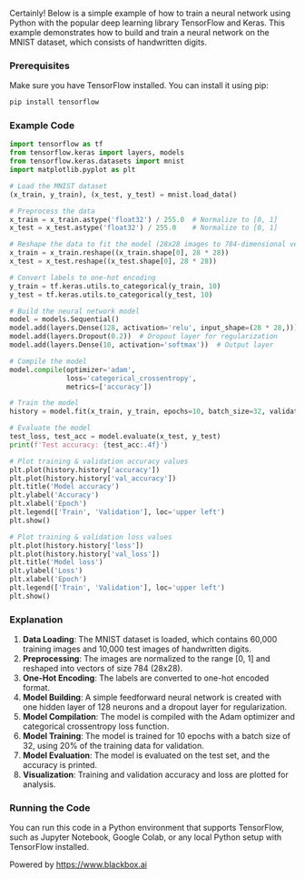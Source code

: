 Certainly! Below is a simple example of how to train a neural network using Python with the popular deep learning library TensorFlow and Keras. This example demonstrates how to build and train a neural network on the MNIST dataset, which consists of handwritten digits.

### Prerequisites
Make sure you have TensorFlow installed. You can install it using pip:

```bash
pip install tensorflow
```

### Example Code

```python
import tensorflow as tf
from tensorflow.keras import layers, models
from tensorflow.keras.datasets import mnist
import matplotlib.pyplot as plt

# Load the MNIST dataset
(x_train, y_train), (x_test, y_test) = mnist.load_data()

# Preprocess the data
x_train = x_train.astype('float32') / 255.0  # Normalize to [0, 1]
x_test = x_test.astype('float32') / 255.0    # Normalize to [0, 1]

# Reshape the data to fit the model (28x28 images to 784-dimensional vectors)
x_train = x_train.reshape((x_train.shape[0], 28 * 28))
x_test = x_test.reshape((x_test.shape[0], 28 * 28))

# Convert labels to one-hot encoding
y_train = tf.keras.utils.to_categorical(y_train, 10)
y_test = tf.keras.utils.to_categorical(y_test, 10)

# Build the neural network model
model = models.Sequential()
model.add(layers.Dense(128, activation='relu', input_shape=(28 * 28,)))
model.add(layers.Dropout(0.2))  # Dropout layer for regularization
model.add(layers.Dense(10, activation='softmax'))  # Output layer

# Compile the model
model.compile(optimizer='adam',
              loss='categorical_crossentropy',
              metrics=['accuracy'])

# Train the model
history = model.fit(x_train, y_train, epochs=10, batch_size=32, validation_split=0.2)

# Evaluate the model
test_loss, test_acc = model.evaluate(x_test, y_test)
print(f'Test accuracy: {test_acc:.4f}')

# Plot training & validation accuracy values
plt.plot(history.history['accuracy'])
plt.plot(history.history['val_accuracy'])
plt.title('Model accuracy')
plt.ylabel('Accuracy')
plt.xlabel('Epoch')
plt.legend(['Train', 'Validation'], loc='upper left')
plt.show()

# Plot training & validation loss values
plt.plot(history.history['loss'])
plt.plot(history.history['val_loss'])
plt.title('Model loss')
plt.ylabel('Loss')
plt.xlabel('Epoch')
plt.legend(['Train', 'Validation'], loc='upper left')
plt.show()
```

### Explanation
1. **Data Loading**: The MNIST dataset is loaded, which contains 60,000 training images and 10,000 test images of handwritten digits.
2. **Preprocessing**: The images are normalized to the range [0, 1] and reshaped into vectors of size 784 (28x28).
3. **One-Hot Encoding**: The labels are converted to one-hot encoded format.
4. **Model Building**: A simple feedforward neural network is created with one hidden layer of 128 neurons and a dropout layer for regularization.
5. **Model Compilation**: The model is compiled with the Adam optimizer and categorical crossentropy loss function.
6. **Model Training**: The model is trained for 10 epochs with a batch size of 32, using 20% of the training data for validation.
7. **Model Evaluation**: The model is evaluated on the test set, and the accuracy is printed.
8. **Visualization**: Training and validation accuracy and loss are plotted for analysis.

### Running the Code
You can run this code in a Python environment that supports TensorFlow, such as Jupyter Notebook, Google Colab, or any local Python setup with TensorFlow installed.


Powered by https://www.blackbox.ai